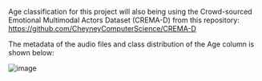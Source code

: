 Age classification for this project will also being using the Crowd-sourced Emotional Multimodal Actors Dataset (CREMA-D) from this repository: https://github.com/CheyneyComputerScience/CREMA-D

The metadata of the audio files and class distribution of the Age column is shown below:

![image](https://user-images.githubusercontent.com/54903276/152847008-97ebe912-c562-4a76-9d38-8a065de24636.png)

